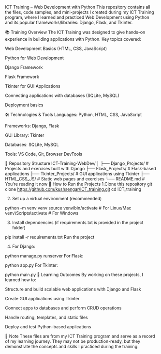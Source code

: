 ICT Training – Web Development with Python
This repository contains all the files, code samples, and mini-projects I created during my ICT Training program, where I learned and practiced Web Development using Python and its popular frameworks/libraries: Django, Flask, and Tkinter.

📚 Training Overview
The ICT Training was designed to give hands-on experience in building applications with Python.
Key topics covered:

Web Development Basics (HTML, CSS, JavaScript)

Python for Web Development

Django Framework

Flask Framework

Tkinter for GUI Applications

Connecting applications with databases (SQLite, MySQL)

Deployment basics

🛠 Technologies & Tools
Languages: Python, HTML, CSS, JavaScript

Frameworks: Django, Flask

GUI Library: Tkinter

Databases: SQLite, MySQL

Tools: VS Code, Git, Browser DevTools

📂 Repository Structure
ICT-Training-WebDev/
│
├── Django_Projects/     # Projects and exercises built with Django
├── Flask_Projects/      # Flask-based applications
├── Tkinter_Projects/    # GUI applications using Tkinter
├── HTML_CSS_JS/         # Static web pages and exercises
└── README.md            # You're reading it now
🚀 How to Run the Projects
1.Clone this repository
git clone https://github.com/kushsengar/ICT_training.git
cd ICT_training

2. Set up a virtual environment (recommended)

python -m venv venv
source venv/bin/activate   # For Linux/Mac
venv\Scripts\activate      # For Windows

3. Install dependencies (if requirements.txt is provided in the project folder)

pip install -r requirements.txt
Run the project

4. For Django:

python manage.py runserver
For Flask:

python app.py
For Tkinter:

python main.py
🎯 Learning Outcomes
By working on these projects, I learned how to:

Structure and build scalable web applications with Django and Flask

Create GUI applications using Tkinter

Connect apps to databases and perform CRUD operations

Handle routing, templates, and static files

Deploy and test Python-based applications

📌 Note
These files are from my ICT Training program and serve as a record of my learning journey.
They may not be production-ready, but they demonstrate the concepts and skills I practiced during the training.

